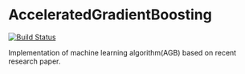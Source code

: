 # AcceleratedGradientBoosting
[![Build Status](https://travis-ci.com/kopok2/AcceleratedGradientBoosting.svg?branch=master)](https://travis-ci.com/kopok2/AcceleratedGradientBoosting)


Implementation of machine learning algorithm(AGB) based on recent research paper.